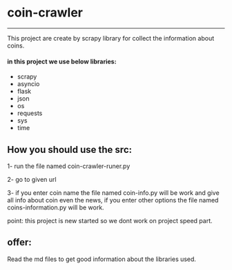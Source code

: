 # coin-crawler

---

This project are create by scrapy library for collect the information about coins.

#### in this project we use below libraries:

- scrapy
- asyncio
- flask
- json
- os 
- requests
- sys
- time

## How you should use the src:

1- run the file named coin-crawler-runer.py 

2- go to given url

3- if you enter coin name the file named coin-info.py will be work and give all info about coin even the news, if you enter other options the file named coins-information.py will be work.

point: this project is new started so we dont work on project speed part.


## offer:
Read the md files to get good information about the libraries used.

